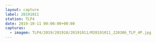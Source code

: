 ```yaml
---
layout: capture
label: 20191011
station: TLP4
date: 2019-10-11 00:00:00+00:00
capturas:
  - imagem: TLP4/2019/201910/20191011/M20191011_220306_TLP_4P.jpg
---
```

